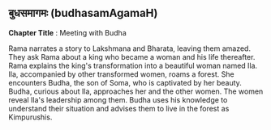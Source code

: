 ## बुधसमागमः (budhasamAgamaH)
**Chapter Title** : Meeting with Budha

Rama narrates a story to Lakshmana and Bharata, leaving them amazed. They ask Rama about a king who became a woman and his life thereafter. Rama explains the king's transformation into a beautiful woman named Ila. Ila, accompanied by other transformed women, roams a forest. She encounters Budha, the son of Soma, who is captivated by her beauty. Budha, curious about Ila, approaches her and the other women. The women reveal Ila's leadership among them. Budha uses his knowledge to understand their situation and advises them to live in the forest as Kimpurushis.